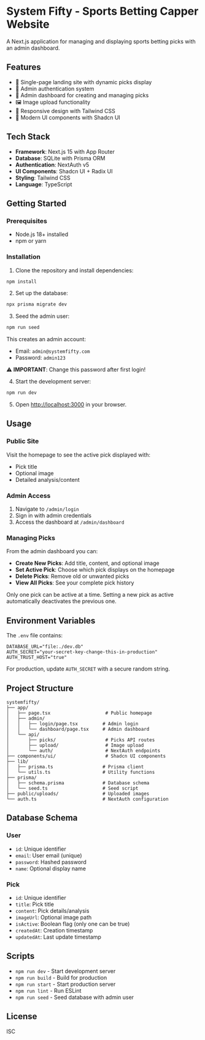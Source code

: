 # System Fifty - Sports Betting Capper Website

A Next.js application for managing and displaying sports betting picks with an admin dashboard.

## Features

- 🎯 Single-page landing site with dynamic picks display
- 🔐 Admin authentication system
- 📝 Admin dashboard for creating and managing picks
- 🖼️ Image upload functionality
- 📱 Responsive design with Tailwind CSS
- 🎨 Modern UI components with Shadcn UI

## Tech Stack

- **Framework**: Next.js 15 with App Router
- **Database**: SQLite with Prisma ORM
- **Authentication**: NextAuth v5
- **UI Components**: Shadcn UI + Radix UI
- **Styling**: Tailwind CSS
- **Language**: TypeScript

## Getting Started

### Prerequisites

- Node.js 18+ installed
- npm or yarn

### Installation

1. Clone the repository and install dependencies:

```bash
npm install
```

2. Set up the database:

```bash
npx prisma migrate dev
```

3. Seed the admin user:

```bash
npm run seed
```

This creates an admin account:
- Email: `admin@systemfifty.com`
- Password: `admin123`

⚠️ **IMPORTANT**: Change this password after first login!

4. Start the development server:

```bash
npm run dev
```

5. Open [http://localhost:3000](http://localhost:3000) in your browser.

## Usage

### Public Site

Visit the homepage to see the active pick displayed with:
- Pick title
- Optional image
- Detailed analysis/content

### Admin Access

1. Navigate to `/admin/login`
2. Sign in with admin credentials
3. Access the dashboard at `/admin/dashboard`

### Managing Picks

From the admin dashboard you can:

- **Create New Picks**: Add title, content, and optional image
- **Set Active Pick**: Choose which pick displays on the homepage
- **Delete Picks**: Remove old or unwanted picks
- **View All Picks**: See your complete pick history

Only one pick can be active at a time. Setting a new pick as active automatically deactivates the previous one.

## Environment Variables

The `.env` file contains:

```
DATABASE_URL="file:./dev.db"
AUTH_SECRET="your-secret-key-change-this-in-production"
AUTH_TRUST_HOST="true"
```

For production, update `AUTH_SECRET` with a secure random string.

## Project Structure

```
systemfifty/
├── app/
│   ├── page.tsx                    # Public homepage
│   ├── admin/
│   │   ├── login/page.tsx         # Admin login
│   │   └── dashboard/page.tsx     # Admin dashboard
│   └── api/
│       ├── picks/                  # Picks API routes
│       ├── upload/                 # Image upload
│       └── auth/                   # NextAuth endpoints
├── components/ui/                  # Shadcn UI components
├── lib/
│   ├── prisma.ts                  # Prisma client
│   └── utils.ts                   # Utility functions
├── prisma/
│   ├── schema.prisma              # Database schema
│   └── seed.ts                    # Seed script
├── public/uploads/                # Uploaded images
└── auth.ts                        # NextAuth configuration
```

## Database Schema

### User
- `id`: Unique identifier
- `email`: User email (unique)
- `password`: Hashed password
- `name`: Optional display name

### Pick
- `id`: Unique identifier
- `title`: Pick title
- `content`: Pick details/analysis
- `imageUrl`: Optional image path
- `isActive`: Boolean flag (only one can be true)
- `createdAt`: Creation timestamp
- `updatedAt`: Last update timestamp

## Scripts

- `npm run dev` - Start development server
- `npm run build` - Build for production
- `npm run start` - Start production server
- `npm run lint` - Run ESLint
- `npm run seed` - Seed database with admin user

## License

ISC
